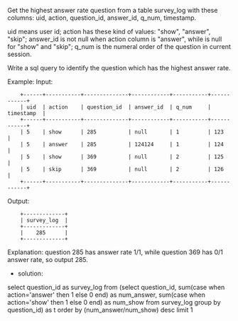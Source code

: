 Get the highest answer rate question from a table survey_log with these columns: uid, action, question_id, answer_id, q_num, timestamp.

uid means user id; action has these kind of values: "show", "answer", "skip"; answer_id is not null when action column is "answer", while is null for "show" and "skip"; q_num is the numeral order of the question in current session.

Write a sql query to identify the question which has the highest answer rate.

Example:
Input:

		+------+-----------+--------------+------------+-----------+------------+
		| uid  | action    | question_id  | answer_id  | q_num     | timestamp  |
		+------+-----------+--------------+------------+-----------+------------+
		| 5    | show      | 285          | null       | 1         | 123        |
		| 5    | answer    | 285          | 124124     | 1         | 124        |
		| 5    | show      | 369          | null       | 2         | 125        |
		| 5    | skip      | 369          | null       | 2         | 126        |
		+------+-----------+--------------+------------+-----------+------------+
Output:

		+-------------+
		| survey_log  |
		+-------------+
		|    285      |
		+-------------+
Explanation:
question 285 has answer rate 1/1, while question 369 has 0/1 answer rate, so output 285.


- solution:

select question_id as survey_log
from
(select question_id,
sum(case when action='answer' then 1 else 0 end) as num_answer, 
sum(case when action='show' then 1 else 0 end) as num_show
from survey_log
group by question_id) as t
order by (num_answer/num_show) desc
limit 1